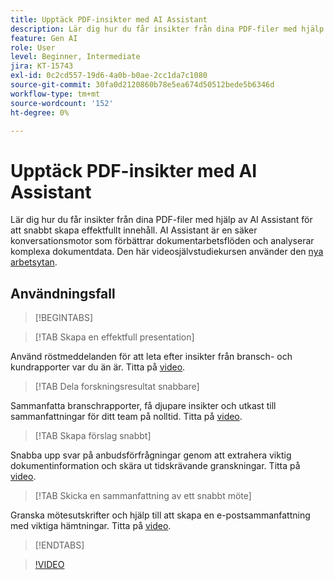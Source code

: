 ```yaml
---
title: Upptäck PDF-insikter med AI Assistant
description: Lär dig hur du får insikter från dina PDF-filer med hjälp av AI-assistenten
feature: Gen AI
role: User
level: Beginner, Intermediate
jira: KT-15743
exl-id: 0c2cd557-19d6-4a0b-b0ae-2cc1da7c1080
source-git-commit: 30fa0d2120860b78e5ea674d50512bede5b6346d
workflow-type: tm+mt
source-wordcount: '152'
ht-degree: 0%

---
```


# Upptäck PDF-insikter med AI Assistant

Lär dig hur du får insikter från dina PDF-filer med hjälp av AI Assistant för att snabbt skapa effektfullt innehåll. AI Assistant är en säker konversationsmotor som förbättrar dokumentarbetsflöden och analyserar komplexa dokumentdata. Den här videosjälvstudiekursen använder den [nya arbetsytan](new-workspace.md).

## Användningsfall

>[!BEGINTABS]

>[!TAB Skapa en effektfull presentation]

Använd röstmeddelanden för att leta efter insikter från bransch- och kundrapporter var du än är. Titta på [video](https://video.tv.adobe.com/v/3428811?quality=5&learn=on&hidetitle=true).

>[!TAB Dela forskningsresultat snabbare]

Sammanfatta branschrapporter, få djupare insikter och utkast till sammanfattningar för ditt team på nolltid. Titta på [video](https://video.tv.adobe.com/v/3427286?quality=5&learn=on&hidetitle=true).

>[!TAB Skapa förslag snabbt]

Snabba upp svar på anbudsförfrågningar genom att extrahera viktig dokumentinformation och skära ut tidskrävande granskningar. Titta på [video](https://video.tv.adobe.com/v/3428639?quality=5&learn=on&hidetitle=true).

>[!TAB Skicka en sammanfattning av ett snabbt möte]

Granska mötesutskrifter och hjälp till att skapa en e-postsammanfattning med viktiga hämtningar. Titta på [video](https://video.tv.adobe.com/v/3427292?quality=5&learn=on&hidetitle=true).

>[!ENDTABS]

>[!VIDEO](https://video.tv.adobe.com/v/3430512?quality=12&learn=on&hidetitle=true)
